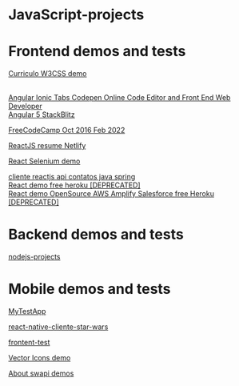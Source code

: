 # JavaScript-projects

<h1 href="">Frontend demos and tests</h1>
<a href="https://luismendes070.github.io/curriculo/">Curriculo W3CSS demo</a>
<p>
<br>
<a href="https://codepen.io/luismendes070/project/full/ZLPxmL/">Angular Ionic Tabs Codepen Online Code Editor and Front End Web Developer</a>
<br>
<a href="https://angular-a8artg.stackblitz.io/">Angular 5 StackBlitz</a>
<br>
</p>
<p>
<a href="https://www.freecodecamp.org/luismendes070">FreeCodeCamp Oct 2016 Feb 2022</a>
</p>
<a href="https://desenvolvedor-react.netlify.app/">ReactJS resume Netlify</a>

<a href="https://github.com/luismendes070/react-selenium-localhost">React Selenium demo</a>

<a href="https://github.com/luismendes070/cliente-reactjs"> cliente reactjs api contatos java spring</a>
<br>
<a href="https://shielded-garden-61283.herokuapp.com//">React demo free heroku [DEPRECATED] </a>
<br>
<a href="https://github.com/luismendes070/amplifyapp">React demo OpenSource AWS Amplify Salesforce free Heroku [DEPRECATED]</a>

<h1 href="">Backend demos and tests</h1>

<a href="https://github.com/luismendes070/nodejs-projects">nodejs-projects</a>


<h1 href="">
  Mobile demos and tests
</h1>

<a href="https://github.com/luismendes070/MyTestApp">MyTestApp</a>

<a href="https://github.com/luismendes070/react-native-client-star-wars">react-native-cliente-star-wars</a>

<a href="https://github.com/luismendes070/frontend-test">frontent-test</a>

<a href="https://github.com/luismendes070/HelloWorldVectorIcons">Vector Icons demo</a>

<a href="https://swapi.dev/about">About swapi demos
</a>
